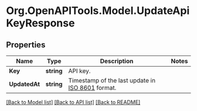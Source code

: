 # Org.OpenAPITools.Model.UpdateApiKeyResponse

## Properties

Name | Type | Description | Notes
------------ | ------------- | ------------- | -------------
**Key** | **string** | API key. | 
**UpdatedAt** | **string** | Timestamp of the last update in [ISO 8601](https://wikipedia.org/wiki/ISO_8601) format. | 

[[Back to Model list]](../README.md#documentation-for-models) [[Back to API list]](../README.md#documentation-for-api-endpoints) [[Back to README]](../README.md)

